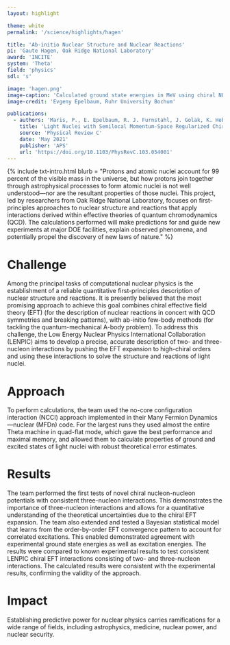 ```yaml
---
layout: highlight

theme: white
permalink: '/science/highlights/hagen'

title: 'Ab-initio Nuclear Structure and Nuclear Reactions'
pi: 'Gaute Hagen, Oak Ridge National Laboratory'
award: 'INCITE'
system: 'Theta'
field: 'physics'
sdl: 's'

image: 'hagen.png' 
image-caption: 'Calculated ground state energies in MeV using chiral NLO and N2LO interactions (blue and green symbols) in comparison with experimental values (red levels).'
image-credit: 'Evgeny Epelbaum, Ruhr University Bochum'

publications:
  - authors: 'Maris, P., E. Epelbaum, R. J. Furnstahl, J. Golak, K. Hebeler, T. Hüther, H. Kamada, H. Krebs, U.-G. Meißner, J. A. Melendez, A. Nogga, P. Reinert, R. Roth, R. Skibiński, V. Soloviov, K. Topolnicki, J. P. Vary, Y. Volkotrub, H. Witała, and T. Wolfgruber'
    title: 'Light Nuclei with Semilocal Momentum-Space Regularized Chiral Interactions up to Third Order'
    source: 'Physical Review C'
    date: 'May 2021'
    publisher: 'APS'
    url: 'https://doi.org/10.1103/PhysRevC.103.054001'
---
```





{% include txt-intro.html 
    blurb = "Protons and atomic nuclei account for 99 percent of the visible mass in the universe, but how protons join together through astrophysical processes to form atomic nuclei is not well understood—nor are the resultant properties of those nuclei. This project, led by researchers from Oak Ridge National Laboratory, focuses on first-principles approaches to nuclear structure and reactions that apply interactions derived within effective theories of quantum chromodynamics (QCD). The calculations performed will make predictions for and guide new experiments at major DOE facilities, explain observed phenomena, and potentially propel the discovery of new laws of nature."
%}



# Challenge

Among the principal tasks of computational nuclear physics is the establishment of a reliable quantitative first-principles description of nuclear structure and reactions. It is presently believed that the most promising approach to achieve this goal combines chiral effective field theory (EFT) (for the description of nuclear reactions in concert with QCD symmetries and breaking patterns), with ab-initio few-body methods (for tackling the quantum-mechanical A-body problem). To address this challenge, the Low Energy Nuclear Physics International Collaboration (LENPIC) aims to develop a precise, accurate description of two- and three-nucleon interactions by pushing the EFT expansion to high-chiral orders and using these interactions to solve the structure and reactions of light nuclei.



# Approach

To perform calculations, the team used the no-core configuration interaction (NCCI) approach implemented in their Many Fermion Dynamics—nuclear (MFDn) code. For the largest runs they used almost the entire Theta machine in quad-flat mode, which gave the best performance and maximal memory, and allowed them to calculate properties of ground and excited states of light nuclei with robust theoretical error estimates.



# Results

The team performed the first tests of novel chiral nucleon-nucleon potentials with consistent three-nucleon interactions. This demonstrates the importance of three-nucleon interactions and allows for a quantitative understanding of the theoretical uncertainties due to the chiral EFT expansion. The team also extended and tested a Bayesian statistical model that learns from the order-by-order EFT convergence pattern to account for correlated excitations. This enabled demonstrated agreement with experimental ground state energies as well as excitation energies. The results were compared to known experimental results to test consistent LENPIC chiral EFT interactions consisting of two- and three-nucleon interactions. The calculated results were consistent with the experimental results, confirming the validity of the approach.



# Impact

Establishing predictive power for nuclear physics carries ramifications for a wide range of fields, including astrophysics, medicine, nuclear power, and nuclear security.
